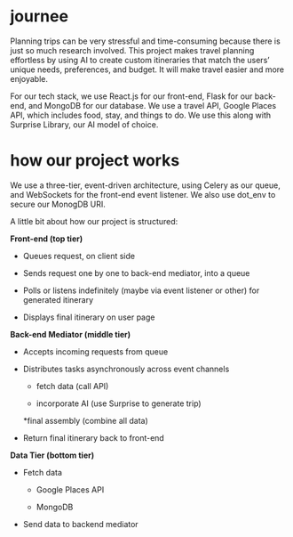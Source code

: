 # journee

Planning trips can be very stressful and time-consuming because there is just so much research involved. This project makes travel planning effortless by using AI to create custom itineraries that match the users’ unique needs, preferences, and budget. It will make travel easier and more enjoyable. 

For our tech stack, we use React.js for our front-end, Flask for our back-end, and MongoDB for our database. We use a travel API, Google Places API, which includes food, stay, and things to do. We use this along with Surprise Library, our AI model of choice.

# how our project works
We use a three-tier, event-driven architecture, using Celery as our queue, and WebSockets for the front-end event listener. We also use dot_env to secure our MonogDB URI.

A little bit about how our project is structured: 

**Front-end (top tier)**

* Queues request, on client side 

* Sends request one by one to back-end mediator, into a queue 

* Polls or listens indefinitely (maybe via event listener or other) for generated itinerary 

* Displays final itinerary on user page 

 

**Back-end Mediator (middle tier)**

* Accepts incoming requests from queue 

* Distributes tasks asynchronously across event channels 

  * fetch data (call API) 

  * incorporate AI (use Surprise to generate trip) 

  *final assembly (combine all data) 

* Return final itinerary back to front-end 

 

**Data Tier (bottom tier)**

* Fetch data  

  * Google Places API 

  * MongoDB 

* Send data to backend mediator 
